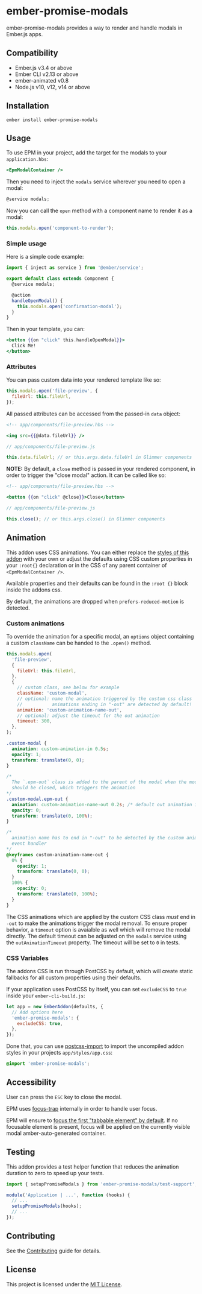 # ember-promise-modals

ember-promise-modals provides a way to render and handle modals in Ember.js apps.

## Compatibility

- Ember.js v3.4 or above
- Ember CLI v2.13 or above
- ember-animated v0.8
- Node.js v10, v12, v14 or above

## Installation

```
ember install ember-promise-modals
```

## Usage

To use EPM in your project, add the target for the modals to your `application.hbs`:

```hbs
<EpmModalContainer />
```

Then you need to inject the `modals` service wherever you need to open a modal:

```javascript
@service modals;
```

Now you can call the `open` method with a component name to render it as a modal:

```javascript
this.modals.open('component-to-render');
```

### Simple usage

Here is a simple code example:

```javascript
import { inject as service } from '@ember/service';

export default class extends Component {
  @service modals;

  @action
  handleOpenModal() {
    this.modals.open('confirmation-modal');
  }
}
```

Then in your template, you can:

```handlebars
<button {{on "click" this.handleOpenModal}}>
  Click Me!
</button>
```

### Attributes

You can pass custom data into your rendered template like so:

```javascript
this.modals.open('file-preview', {
  fileUrl: this.fileUrl,
});
```

All passed attributes can be accessed from the passed-in `data` object:

```handlebars
<!-- app/components/file-preview.hbs -->

<img src={{@data.fileUrl}} />
```

```javascript
// app/components/file-preview.js

this.data.fileUrl; // or this.args.data.fileUrl in Glimmer components
```

**NOTE:** By default, a `close` method is passed in your rendered component, in
order to trigger the "close modal" action. It can be called like so:

```handlebars
<!-- app/components/file-preview.hbs -->

<button {{on "click" @close}}>Close</button>
```

```javascript
// app/components/file-preview.js

this.close(); // or this.args.close() in Glimmer components
```

## Animation

This addon uses CSS animations. You can either replace the
[styles of this addon](./addon/styles/ember-promise-modals.css) with your own
or adjust the defaults using CSS custom properties in your `:root{}`
declaration or in the CSS of any parent container of `<EpmModalContainer />`.

Available properties and their defaults can be found in the `:root {}` block inside the addons css.

By default, the animations are dropped when `prefers-reduced-motion` is
detected.

### Custom animations

To override the animation for a specific modal, an `options` object containing
a custom `className` can be handed to the `.open()` method.

```javascript
this.modals.open(
  'file-preview',
  {
    fileUrl: this.fileUrl,
  },
  {
    // custom class, see below for example
    className: 'custom-modal',
    // optional: name the animation triggered by the custom css class
    //           animations ending in "-out" are detected by default!
    animation: 'custom-animation-name-out',
    // optional: adjust the timeout for the out animation
    timeout: 300,
  },
);
```

```css
.custom-modal {
  animation: custom-animation-in 0.5s;
  opacity: 1;
  transform: translate(0, 0);
}

/* 
  The `.epm-out` class is added to the parent of the modal when the modal 
  should be closed, which triggers the animation
*/
.custom-modal.epm-out {
  animation: custom-animation-name-out 0.2s; /* default out animation is 2s */
  opacity: 0;
  transform: translate(0, 100%);
}

/* 
  animation name has to end in "-out" to be detected by the custom animationend 
  event handler 
*/
@keyframes custom-animation-name-out {
  0% {
    opacity: 1;
    transform: translate(0, 0);
  }
  100% {
    opacity: 0;
    transform: translate(0, 100%);
  }
}
```

The CSS animations which are applied by the custom CSS class _must_ end in
`-out` to make the animations trigger the modal removal. To ensure proper
behavior, a `timeout` option is avaialble as well which will remove the modal
directly. The default timeout can be adjusted on the `modals` service using the
`outAnimationTimeout` property. The timeout will be set to `0` in tests.

### CSS Variables

The addons CSS is run through PostCSS by default, which will create static
fallbacks for all custom properties using their defaults.

If your application uses PostCSS by itself, you can set `excludeCSS` to `true`
inside your `ember-cli-build.js`:

```js
let app = new EmberAddon(defaults, {
  // Add options here
  'ember-promise-modals': {
    excludeCSS: true,
  },
});
```

Done that, you can use [postcss-import](https://github.com/postcss/postcss-import)
to import the uncompiled addon styles in your projects `app/styles/app.css`:

```css
@import 'ember-promise-modals';
```

## Accessibility

User can press the `ESC` key to close the modal.

EPM uses [focus-trap](https://github.com/davidtheclark/focus-trap) internally
in order to handle user focus.

EPM will ensure to [focus the first "tabbable element" by default](https://www.w3.org/TR/wai-aria-practices-1.1/#dialog_modal).
If no focusable element is present, focus will be applied on the currently
visible modal amber-auto-generated container.

## Testing

This addon provides a test helper function that reduces the animation duration to zero to speed up your tests.

```js
import { setupPromiseModals } from 'ember-promise-modals/test-support';

module('Application | ...', function (hooks) {
  // ...
  setupPromiseModals(hooks);
  // ...
});
```

## Contributing

See the [Contributing](CONTRIBUTING.md) guide for details.

## License

This project is licensed under the [MIT License](LICENSE.md).
